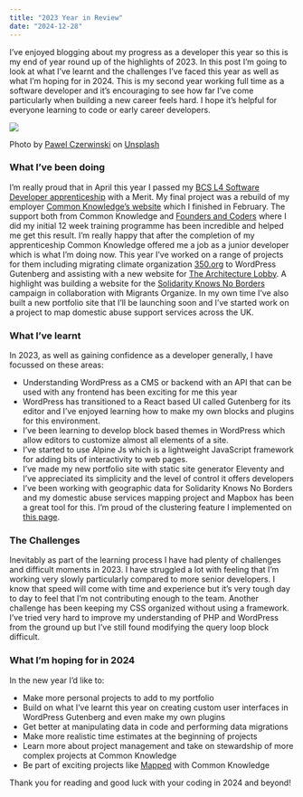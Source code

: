 ```yaml
---
title: "2023 Year in Review"
date: "2024-12-28"
---
```


I’ve enjoyed blogging about my progress as a developer this year so this is my end of year round up of the highlights of 2023. In this post I’m going to look at what I’ve learnt and the challenges I’ve faced this year as well as what I’m hoping for in 2024. This is my second year working full time as a software developer and it’s encouraging to see how far I’ve come particularly when building a new career feels hard. I hope it’s helpful for everyone learning to code or early career developers. 


![](https://images.unsplash.com/photo-1672405328102-05825b3cc8e7?q=80&w=2970&auto=format&fit=crop&ixlib=rb-4.0.3&ixid=M3wxMjA3fDB8MHxwaG90by1wYWdlfHx8fGVufDB8fHx8fA%3D%3D)

Photo by <a href="https://unsplash.com/@pawel_czerwinski?utm_content=creditCopyText&utm_medium=referral&utm_source=unsplash">Pawel Czerwinski</a> on <a href="https://unsplash.com/photos/a-blue-and-white-background-with-the-word-sale-spelled-out-WbGRqQCIj9s?utm_content=creditCopyText&utm_medium=referral&utm_source=unsplash">Unsplash</a>
  

### What I’ve been doing 
I’m really proud that in April this year I passed my [BCS L4 Software Developer apprenticeship](https://www.instituteforapprenticeships.org/apprenticeship-standards/software-developer-v1-1) with a Merit. My final project was a rebuild of my employer [Common Knowledge’s website](https://commonknowledge.coop/) which I finished in February. The support both from Common Knowledge and [Founders and Coders](https://www.foundersandcoders.com/) where I did my initial 12 week training programme has been incredible and helped me get this result. I’m really happy that after the completion of my apprenticeship Common Knowledge offered me a job as a junior developer which is what I’m doing now. This year I’ve worked on a range of projects for them including migrating climate organization [350.org](https://350.org/) to WordPress Gutenberg and assisting with a new website for [The Architecture Lobby](https://architecture-lobby.org/). A highlight was building a website for the [Solidarity Knows No Borders](https://sknb.org/) campaign in collaboration with Migrants Organize. In my own time I’ve also built a new portfolio site that I’ll be launching soon and I’ve started work on a project to map domestic abuse support services across the UK.

### What I’ve learnt 
In 2023, as well as gaining confidence as a developer generally, I have focussed on these areas:

- Understanding WordPress as a CMS or backend with an API that can be used with any frontend has been exciting for me this year
- WordPress has transitioned to a React based UI called Gutenberg for its editor and I’ve enjoyed learning how to make my own blocks and plugins for this environment.
- I’ve been learning to develop block based themes in WordPress which allow editors to customize almost all elements of a site. 
- I’ve started to use Alpine Js which is a lightweight JavaScript framework for adding bits of interactivity to web pages. 
- I’ve made my new portfolio site with static site generator Eleventy and I’ve appreciated its simplicity and the level of control it offers developers
- I’ve been working with geographic data for Solidarity Knows No Borders and my domestic abuse services mapping project and Mapbox has been a great tool for this. I’m proud of the clustering feature I implemented on [this page](https://sknb.org/community/). 

### The Challenges
Inevitably as part of the learning process I have had plenty of challenges and difficult moments in 2023. I have struggled a lot with feeling that I’m working very slowly particularly compared to more senior developers. I know that speed will come with time and experience but it’s very tough day to day to feel that I’m not contributing enough to the team. Another challenge has been keeping my CSS organized without using a framework. I’ve tried very hard to improve my understanding of PHP and WordPress from the ground up but I’ve still found modifying the query loop block difficult. 

### What I’m hoping for in 2024
In the new year I’d like to:

- Make more personal projects to add to my portfolio
- Build on what I’ve learnt this year on creating custom user interfaces in WordPress Gutenberg and even make my own plugins
- Get better at manipulating data in code and performing data migrations
- Make more realistic time estimates at the beginning of projects
- Learn more about project management and take on stewardship of more complex projects at Common Knowledge
- Be part of exciting projects like [Mapped](https://mapped.commonknowledge.coop/) with Common Knowledge 

Thank you for reading and good luck with your coding in 2024 and beyond!

